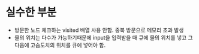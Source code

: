 # 실수한 부분

- 방문한 노드 체크하는 visited 배열 사용 안함. 중복 방문으로 메모리 초과 발생
- 물의 위치는 다수가 가능하기때문에 input을 입력받을 때 큐에 물의 위치를 넣고 그 다음에 고슴도치의 위치를  큐에 넣어야 함.